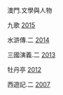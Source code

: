 澳門.文學與人物

九歌 [2015](https://www.macaupost.gov.mo/Philately/XVersion/ProductList.aspx?admcode=MAC&emicode=201516&lang=zh-cn)

水滸傳.二 [2014](https://www.macaupost.gov.mo/Philately/XVersion/ProductList.aspx?admcode=MAC&emicode=201406&lang=zh-cn)

三國演義.二 [2013](https://www.macaupost.gov.mo/Philately/XVersion/ProductList.aspx?admcode=MAC&emicode=201309&lang=zh-cn)

牡丹亭 [2012](https://www.macaupost.gov.mo/Philately/XVersion/ProductList.aspx?admcode=MAC&emicode=201212&lang=zh-cn)

西遊記.二 [2007](https://www.macaupost.gov.mo/Philately/XVersion/ProductList.aspx?admcode=MAC&emicode=200706&lang=zh-cn)

